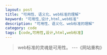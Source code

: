 ```yaml
---
layout: post
title: "可用性、语义化、web标准的理解"
keyword: "可用性,设计,html,web标准"
description: "可用性、语义化、web标准的理解"
category: code
tags: [code,可用性,设计,html,web标准]
---
```


>web标准的灵魂是可用性。 ---《网站重构》

